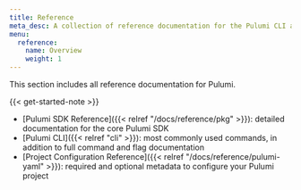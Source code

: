 ```yaml
---
title: Reference
meta_desc: A collection of reference documentation for the Pulumi CLI and Cloud Services.
menu:
  reference:
    name: Overview
    weight: 1
---
```


This section includes all reference documentation for Pulumi.

{{< get-started-note >}}

* [Pulumi SDK Reference]({{< relref "/docs/reference/pkg" >}}): detailed documentation for the core Pulumi SDK
* [Pulumi CLI]({{< relref "cli" >}}): most commonly used commands, in addition to full command and flag documentation
* [Project Configuration Reference]({{< relref "/docs/reference/pulumi-yaml" >}}): required and optional metadata to configure your Pulumi project
